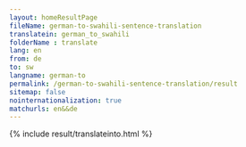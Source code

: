 ```yaml
---
layout: homeResultPage
fileName: german-to-swahili-sentence-translation
translatein: german_to_swahili
folderName : translate
lang: en
from: de
to: sw
langname: german-to
permalink: /german-to-swahili-sentence-translation/result
sitemap: false
nointernationalization: true
matchurls: en&&de
---
```

{% include result/translateinto.html %}

<script src="/js/result/translation.js" data-foldername="{{page.folderName}}" data-lang="{{page.lang}}"></script>
